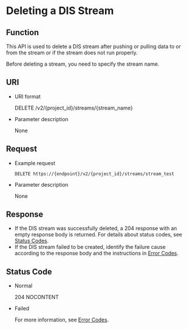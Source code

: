 # Deleting a DIS Stream<a name="dis_02_0017_01"></a>

## Function<a name="section6066224117376"></a>

This API is used to delete a DIS stream after pushing or pulling data to or from the stream or if the stream does not run properly.

Before deleting a stream, you need to specify the stream name.

## URI<a name="section6514164517376"></a>

-   URI format

    DELETE /v2/\{project\_id\}/streams/\{stream\_name\}

-   Parameter description

    None


## Request<a name="section5421239117376"></a>

-   Example request

    ```
    DELETE https://{endpoint}/v2/{project_id}/streams/stream_test
    ```

-   Parameter description

    None


## Response<a name="section6576977617376"></a>

-   If the DIS stream was successfully deleted, a 204 response with an empty response body is returned. For details about status codes, see  [Status Codes](status-codes.md).
-   If the DIS stream failed to be created, identify the failure cause according to the response body and the instructions in  [Error Codes](error-codes.md).

## Status Code<a name="section2384767417376"></a>

-   Normal

    204 NOCONTENT

-   Failed

    For more information, see  [Error Codes](error-codes.md).


